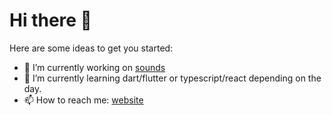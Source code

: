 # Hi there 👋

Here are some ideas to get you started:

- 🔭 I’m currently working on [sounds](https://github.com/pigilwin/sounds)
- 🌱 I’m currently learning dart/flutter or typescript/react depending on the day.
- 📫 How to reach me: [website](https://www.pigilwin.com)
